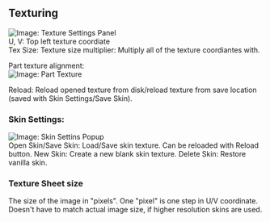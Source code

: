 
<a name="texturing"/>

## Texturing
![Image: Texture Settings Panel](https://github.com/tom5454/CustomPlayerModels/wiki/images/texture_settings.png)  
U, V: Top left texture coordiate  
Tex Size: Texture size multiplier: Multiply all of the texture coordiantes with.  

Part texture alignment:  
![Image: Part Texture](https://github.com/tom5454/CustomPlayerModels/wiki/images/part_texture.png)  

Reload: Reload opened texture from disk/reload texture from save location (saved with Skin Settings/Save Skin).

<a name="skin-settings"/>

### Skin Settings:
![Image: Skin Settins Popup](https://github.com/tom5454/CustomPlayerModels/wiki/images/skin_settings.png)  
Open Skin/Save Skin: Load/Save skin texture. Can be reloaded with Reload button.
New Skin: Create a new blank skin texture.
Delete Skin: Restore vanilla skin.

<a name="texture-sheet-size"/>

### Texture Sheet size
The size of the image in "pixels". One "pixel" is one step in U/V coordinate. Doesn't have to match actual image size, if higher resolution skins are used.
